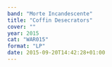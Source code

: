 ```yaml
---
band: "Morte Incandescente"
title: "Coffin Desecrators"
cover: ""
year: 2015
cat: "WAR015"
format: "LP"
date: 2015-09-20T14:42:28+01:00
---
```

